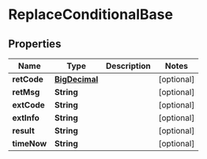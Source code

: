 
# ReplaceConditionalBase

## Properties
Name | Type | Description | Notes
------------ | ------------- | ------------- | -------------
**retCode** | [**BigDecimal**](BigDecimal.md) |  |  [optional]
**retMsg** | **String** |  |  [optional]
**extCode** | **String** |  |  [optional]
**extInfo** | **String** |  |  [optional]
**result** | **String** |  |  [optional]
**timeNow** | **String** |  |  [optional]



